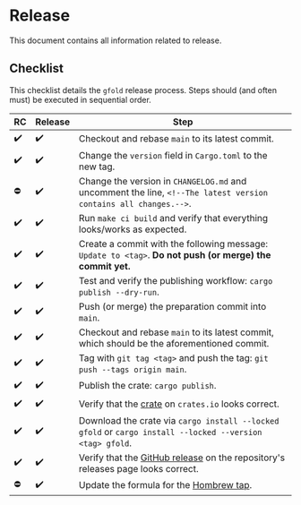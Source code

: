 # Release

This document contains all information related to release.

## Checklist

This checklist details the `gfold` release process.
Steps should (and often must) be executed in sequential order.

| RC  | Release | Step                                                                                                                            |
|-----|---------|---------------------------------------------------------------------------------------------------------------------------------|
| ✔️  | ✔️      | Checkout and rebase `main` to its latest commit.                                                                                |
| ✔️  | ✔️      | Change the `version` field in `Cargo.toml` to the new tag.                                                                      |
| ⛔   | ✔️      | Change the version in `CHANGELOG.md` and uncomment the line, `<!--The latest version contains all changes.-->`.                 |
| ✔️  | ✔️      | Run `make ci build` and verify that everything looks/works as expected.                                                         |
| ✔️  | ✔️      | Create a commit with the following message: `Update to <tag>`. **Do not push (or merge) the commit yet.**                       |
| ✔️  | ✔️      | Test and verify the publishing workflow: `cargo publish --dry-run`.                                                             |
| ✔️  | ✔️      | Push (or merge) the preparation commit into `main`.                                                                             |
| ✔️  | ✔️      | Checkout and rebase `main` to its latest commit, which should be the aforementioned commit.                                     |
| ✔️  | ✔️      | Tag with `git tag <tag>` and push the tag: `git push --tags origin main`.                                                       |
| ✔️  | ✔️      | Publish the crate: `cargo publish`.                                                                                             |
| ✔️  | ✔️      | Verify that the [crate](https://crates.io/crates/gfold) on `crates.io` looks correct.                                           |
| ✔️  | ✔️      | Download the crate via `cargo install --locked gfold` or `cargo install --locked --version <tag> gfold`.                        |
| ✔️  | ✔️      | Verify that the [GitHub release](https://github.com/nickgerace/gfold/releases) on the repository's releases page looks correct. |
| ⛔   | ✔️      | Update the formula for the [Hombrew tap](https://github.com/nickgerace/homebrew-nickgerace).                                    |
